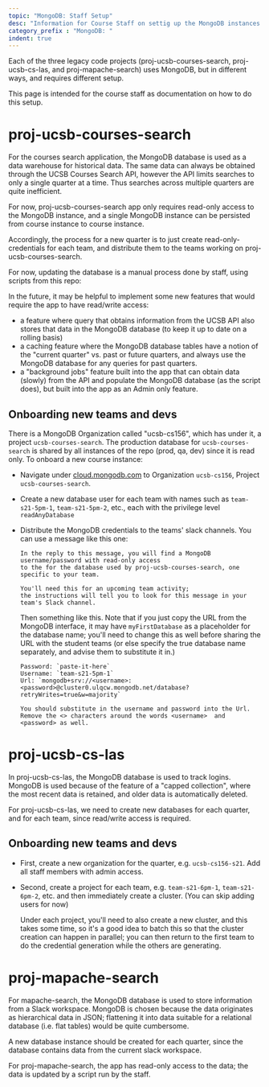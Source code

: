 ```yaml
---
topic: "MongoDB: Staff Setup"
desc: "Information for Course Staff on settig up the MongoDB instances for the project repos"
category_prefix	: "MongoDB: "
indent: true
---
```


Each of the three legacy code projects (proj-ucsb-courses-search, proj-ucsb-cs-las, and proj-mapache-search) uses MongoDB, but in different ways, and requires
different setup.

This page is intended for the course staff as documentation on how to do this setup.


# proj-ucsb-courses-search

For the courses search application, the MongoDB database is used as a data warehouse for historical data.  The same data can always be obtained through the UCSB Courses Search API, however the API limits searches to only a single quarter at a time.   Thus searches across multiple quarters are quite inefficient.

For now, proj-ucsb-courses-search app only requires read-only access to the MongoDB instance, and a single MongoDB instance can be persisted from course instance to course instance.  

Accordingly, the process for a new quarter is to just create read-only-credentials for each team, and distribute them to the teams working on proj-ucsb-courses-search.

For now, updating the database is a manual process done by staff, using scripts from this repo: 

In the future, it may be helpful to implement some new features that would require the app to have read/write access:
* a feature where query that obtains information from the UCSB API also stores that data in the MongoDB database (to keep it up to date on a rolling basis)
* a caching feature where the MongoDB database tables have a notion of the "current quarter" vs. past or future quarters, and always use the MongoDB database
  for any queries for past quarters.
* a "background jobs" feature built into the app that can obtain data (slowly) from the API and populate the MongoDB database (as the script does), but built
  into the app as an Admin only feature.
  
  
## Onboarding new teams and devs

There is a MongoDB Organization called "ucsb-cs156", which has under it, a project `ucsb-courses-search`.  The production database for `ucsb-courses-search` is shared by all instances of the repo (prod, qa, dev) since it is read only.    To onboard a new course instance:

* Navigate under [cloud.mongodb.com](https://cloud.mongodb.com) to Organization `ucsb-cs156`, Project `ucsb-courses-search`.
* Create a new database user for each team with names such as `team-s21-5pm-1`, `team-s21-5pm-2`, etc., each with the privilege level `readAnyDatabase`
* Distribute the MongoDB credentials to the teams' slack channels.   You can use a message like this one:
  ```
  In the reply to this message, you will find a MongoDB username/password with read-only access
  to the for the database used by proj-ucsb-courses-search, one specific to your team.  
  
  You'll need this for an upcoming team activity; 
  the instructions will tell you to look for this message in your team's Slack channel.
  ```
  
  Then something like this.  Note that if you just copy the URL from the MongoDB interface, it may have `myFirstDatabase` as a placeholder for the database name; you'll need to change this as well before sharing the URL with the student teams (or else specify the true database name separately, and advise them to substitute it in.)
  
  ```
  Password: `paste-it-here`
  Username: `team-s21-5pm-1`
  Url: `mongodb+srv://<username>:<password>@cluster0.ulqcw.mongodb.net/database?retryWrites=true&w=majority`
  
  You should substitute in the username and password into the Url.  Remove the <> characters around the words <username>  and <password> as well. 
  ```

# proj-ucsb-cs-las

In proj-ucsb-cs-las, the MongoDB database is used to track logins.   MongoDB is used because of the feature of a "capped collection", where the most recent
data is retained, and older data is automatically deleted.

For proj-ucsb-cs-las, we need to create new databases for each quarter, and for each team, since read/write access is required.


## Onboarding new teams and devs

* First, create a new organization for the quarter, e.g. `ucsb-cs156-s21`.  Add all staff members with admin access.
* Second, create a project for each team, e.g. `team-s21-6pm-1`, `team-s21-6pm-2`, etc. and then immediately create a cluster. (You can skip adding users for now)

  Under each project, you'll need to also create a new cluster, and
  this takes some time, so it's a good idea to batch this so that the cluster creation can happen in parallel; you can then return to the first team
  to do the credential generation while the others are generating.


# proj-mapache-search

For mapache-search, the MongoDB database is used to store information from a Slack workspace.   MongoDB is chosen because the data originates as hierarchical data in JSON; flattening it into data suitable for a relational database (i.e. flat tables) would be quite cumbersome.

A new database instance should be created for each quarter, since the database contains data from the current slack workspace.

For proj-mapache-search, the app has read-only access to the data; the data is updated by a script run by the staff.   
